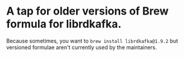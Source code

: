 # A tap for older versions of Brew formula for librdkafka.

Because sometimes, you want to `brew install librdkafka@1.9.2` but versioned formulae aren't currently used by the maintainers.
